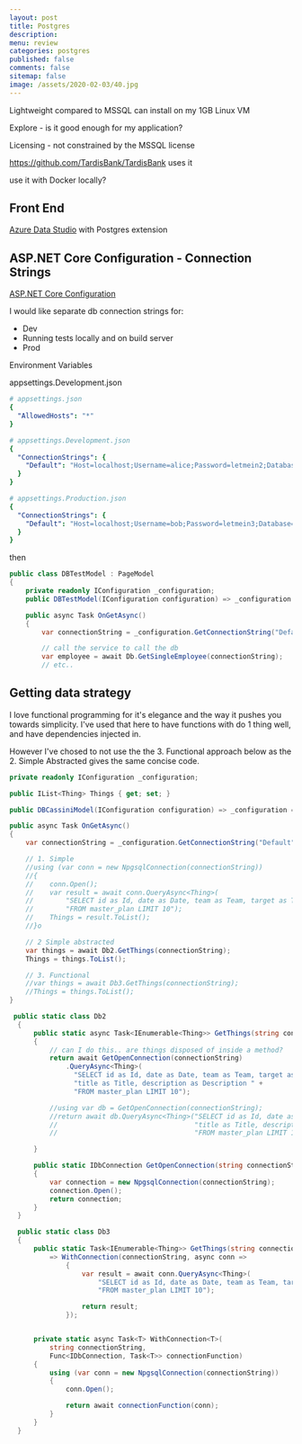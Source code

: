 ```yaml
---
layout: post
title: Postgres 
description: 
menu: review
categories: postgres 
published: false 
comments: false     
sitemap: false
image: /assets/2020-02-03/40.jpg
---
```


<!-- ![alt text](/assets/2020-02-03/41.jpg "Choosing an image"){:width="600px"} -->

Lightweight compared to MSSQL
can install on my 1GB Linux VM

Explore - is it good enough for my application?

Licensing - not constrained by the MSSQL license

https://github.com/TardisBank/TardisBank uses it


use it with Docker locally?

## Front End

[Azure Data Studio](https://docs.microsoft.com/en-us/sql/azure-data-studio/extensions/postgres-extension?view=sql-server-ver15) with Postgres extension

## ASP.NET Core Configuration - Connection Strings

[ASP.NET Core Configuration](https://docs.microsoft.com/en-us/aspnet/core/fundamentals/configuration/?view=aspnetcore-3.1)

I would like separate db connection strings for:

- Dev
- Running tests locally and on build server
- Prod


Environment Variables

appsettings.Development.json

```yaml
# appsettings.json
{
  "AllowedHosts": "*"
}

# appsettings.Development.json
{
  "ConnectionStrings": {
    "Default": "Host=localhost;Username=alice;Password=letmein2;Database=postgrescookiedave"
  }
}

# appsettings.Production.json
{
  "ConnectionStrings": {
    "Default": "Host=localhost;Username=bob;Password=letmein3;Database=postgrescookiedave",
  }
}

```

then

```cs
public class DBTestModel : PageModel
{
    private readonly IConfiguration _configuration;
    public DBTestModel(IConfiguration configuration) => _configuration = configuration;

    public async Task OnGetAsync()
    {
        var connectionString = _configuration.GetConnectionString("Default");

        // call the service to call the db
        var employee = await Db.GetSingleEmployee(connectionString);
        // etc..

```

## Getting data strategy

I love functional programming for it's elegance and the way it pushes you towards simplicity. I've used that here to have functions with do 1 thing well, and have dependencies injected in.

However I've chosed to not use the the 3. Functional approach below as the 2. Simple Abstracted gives the same concise code.

```cs
private readonly IConfiguration _configuration;

public IList<Thing> Things { get; set; }

public DBCassiniModel(IConfiguration configuration) => _configuration = configuration;

public async Task OnGetAsync()
{
    var connectionString = _configuration.GetConnectionString("Default");

    // 1. Simple
    //using (var conn = new NpgsqlConnection(connectionString))
    //{
    //    conn.Open();
    //    var result = await conn.QueryAsync<Thing>(
    //        "SELECT id as Id, date as Date, team as Team, target as Target, title as Title, description as Description " +
    //        "FROM master_plan LIMIT 10");
    //    Things = result.ToList();
    //}o

    // 2 Simple abstracted
    var things = await Db2.GetThings(connectionString);
    Things = things.ToList();

    // 3. Functional 
    //var things = await Db3.GetThings(connectionString);
    //Things = things.ToList();
}

 public static class Db2
  {
      public static async Task<IEnumerable<Thing>> GetThings(string connectionString)
      {
          // can I do this.. are things disposed of inside a method?
          return await GetOpenConnection(connectionString)
              .QueryAsync<Thing>(
                "SELECT id as Id, date as Date, team as Team, target as Target, " +
                "title as Title, description as Description " +
                "FROM master_plan LIMIT 10");

          //using var db = GetOpenConnection(connectionString);
          //return await db.QueryAsync<Thing>("SELECT id as Id, date as Date, team as Team, target as Target, " +
          //                                  "title as Title, description as Description " +
          //                                  "FROM master_plan LIMIT 10");

      }

      public static IDbConnection GetOpenConnection(string connectionString)
      {
          var connection = new NpgsqlConnection(connectionString);
          connection.Open();
          return connection;
      }
  }

  public static class Db3
  {
      public static Task<IEnumerable<Thing>> GetThings(string connectionString)
          => WithConnection(connectionString, async conn =>
              {
                  var result = await conn.QueryAsync<Thing>(
                      "SELECT id as Id, date as Date, team as Team, target as Target, title as Title, description as Description " +
                      "FROM master_plan LIMIT 10");

                  return result;
              });


      private static async Task<T> WithConnection<T>(
          string connectionString,
          Func<IDbConnection, Task<T>> connectionFunction)
      {
          using (var conn = new NpgsqlConnection(connectionString))
          {
              conn.Open();

              return await connectionFunction(conn);
          }
      }
  }

```

